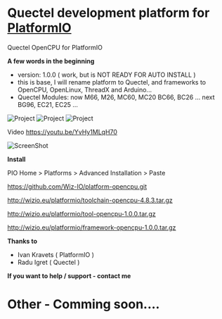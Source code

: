 # Quectel development platform for [PlatformIO](http://platformio.org)
Quectel OpenCPU for PlatformIO


**A few words in the beginning**
* version: 1.0.0 ( work, but is NOT READY FOR AUTO INSTALL )
* this is base, I will rename platform to Quectel, and frameworks to OpenCPU, OpenLinux, ThreadX and Arduino...
* Quectel Modules: now M66, M26, MC60, MC20 BC66, BC26 ... next BG96, EC21, EC25 ...

![Project](https://raw.githubusercontent.com/Wiz-IO/platform-opencpu/master/project.png) 
![Project](https://raw.githubusercontent.com/Wiz-IO/platform-opencpu/master/platform.png) 
![Project](https://raw.githubusercontent.com/Wiz-IO/platform-opencpu/master/boards.png) 

Video 
https://youtu.be/YvHy1MLqH70

![ScreenShot](https://raw.githubusercontent.com/Wiz-IO/platform-opencpu/master/screenshot.png) 


**Install**

PIO Home > Platforms > Advanced Installation > Paste 

https://github.com/Wiz-IO/platform-opencpu.git



http://wizio.eu/platformio/toolchain-opencpu-4.8.3.tar.gz

http://wizio.eu/platformio/tool-opencpu-1.0.0.tar.gz

http://wizio.eu/platformio/framework-opencpu-1.0.0.tar.gz


**Thanks to**

* Ivan Kravets ( PlatformIO )
* Radu Igret ( Quectel )


**If you want to help / support - contact me**
# Other - Comming soon....

